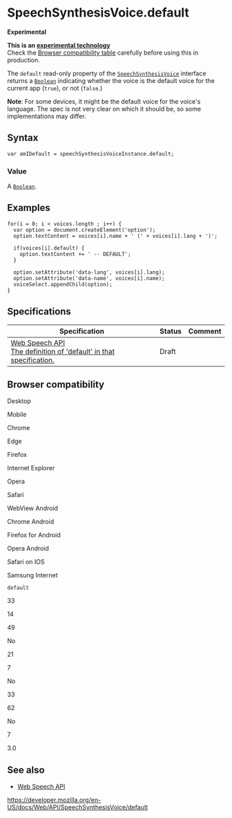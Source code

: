 SpeechSynthesisVoice.default
============================

**Experimental**

**This is an [experimental technology](https://developer.mozilla.org/en-US/docs/MDN/Guidelines/Conventions_definitions#experimental)**  
Check the [Browser compatibility table](#browser_compatibility) carefully before using this in production.

The `default` read-only property of the [`SpeechSynthesisVoice`](../speechsynthesisvoice) interface returns a [`Boolean`](https://developer.mozilla.org/en-US/docs/Web/JavaScript/Reference/Global_Objects/Boolean) indicating whether the voice is the default voice for the current app (`true`), or not (`false`.)

**Note**: For some devices, it might be the default voice for the voice's language. The spec is not very clear on which it should be, so some implementations may differ.

Syntax
------

    var amIDefault = speechSynthesisVoiceInstance.default;

### Value

A [`Boolean`](https://developer.mozilla.org/en-US/docs/Web/JavaScript/Reference/Global_Objects/Boolean).

Examples
--------

    for(i = 0; i < voices.length ; i++) {
      var option = document.createElement('option');
      option.textContent = voices[i].name + ' (' + voices[i].lang + ')';

      if(voices[i].default) {
        option.textContent += ' -- DEFAULT';
      }

      option.setAttribute('data-lang', voices[i].lang);
      option.setAttribute('data-name', voices[i].name);
      voiceSelect.appendChild(option);
    }

Specifications
--------------

<table><thead><tr class="header"><th>Specification</th><th>Status</th><th>Comment</th></tr></thead><tbody><tr class="odd"><td><a href="https://wicg.github.io/speech-api/#dom-speechsynthesisvoice-default">Web Speech API<br />
<span class="small">The definition of 'default' in that specification.</span></a></td><td><span class="spec-draft">Draft</span></td><td></td></tr></tbody></table>

Browser compatibility
---------------------

Desktop

Mobile

Chrome

Edge

Firefox

Internet Explorer

Opera

Safari

WebView Android

Chrome Android

Firefox for Android

Opera Android

Safari on IOS

Samsung Internet

`default`

33

14

49

No

21

7

No

33

62

No

7

3.0

See also
--------

-   [Web Speech API](../web_speech_api)

<a href="https://developer.mozilla.org/en-US/docs/Web/API/SpeechSynthesisVoice/default" class="_attribution-link">https://developer.mozilla.org/en-US/docs/Web/API/SpeechSynthesisVoice/default</a>
